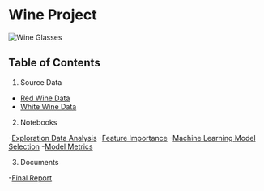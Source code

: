 # **Wine Project**

![Wine Glasses](https://github.com/C-Atwood/Wine_Quality_Study/blob/main/Images/red_and_white.jpg)

## **Table of Contents**

1. Source Data

- [Red Wine Data](https://github.com/C-Atwood/Wine_Quality_Study/blob/main/Source_Data/winequality-red.csv)
- [White Wine Data](https://github.com/C-Atwood/Wine_Quality_Study/blob/main/Source_Data/winequality-white.csv)

2. Notebooks

-[Exploration Data Analysis](https://github.com/C-Atwood/Wine_Quality_Study/blob/main/Wine_Capstone_EDA.ipynb)
-[Feature Importance](https://github.com/C-Atwood/Wine_Quality_Study/blob/main/Wine_Capstone_Feature_importance.ipynb)
-[Machine Learning Model Selection](https://github.com/C-Atwood/Wine_Quality_Study/blob/main/Wine_capstone_model_selection.ipynb)
-[Model Metrics](https://github.com/C-Atwood/Wine_Quality_Study/blob/main/Wine_capstone_ROC-precision.ipynb)

3. Documents

-[Final Report](https://github.com/C-Atwood/Wine_Quality_Study/blob/main/Milestone_report.pdf)

